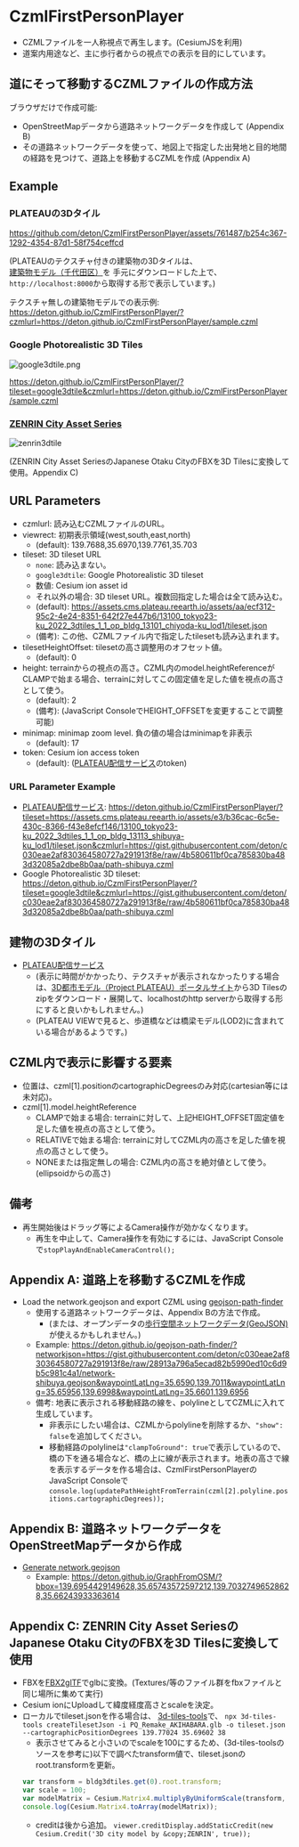 # CzmlFirstPersonPlayer

* CZMLファイルを一人称視点で再生します。(CesiumJSを利用)
* 道案内用途など、主に歩行者からの視点での表示を目的にしています。

## 道にそって移動するCZMLファイルの作成方法

ブラウザだけで作成可能:
* OpenStreetMapデータから道路ネットワークデータを作成して (Appendix B)
* その道路ネットワークデータを使って、地図上で指定した出発地と目的地間の経路を見つけて、道路上を移動するCZMLを作成 (Appendix A)

## Example
### PLATEAUの3Dタイル
https://github.com/deton/CzmlFirstPersonPlayer/assets/761487/b254c367-1292-4354-87d1-58f754ceffcd

(PLATEAUのテクスチャ付きの建築物の3Dタイルは、
[建築物モデル（千代田区）](https://www.geospatial.jp/ckan/dataset/plateau)を
手元にダウンロードした上で、`http://localhost:8000`から取得する形で表示しています。)

テクスチャ無しの建築物モデルでの表示例:
https://deton.github.io/CzmlFirstPersonPlayer/?czmlurl=https://deton.github.io/CzmlFirstPersonPlayer/sample.czml

### Google Photorealistic 3D Tiles

![google3dtile.png](https://github.com/deton/CzmlFirstPersonPlayer/assets/761487/18d4a062-e8b3-49bb-a819-9b10e92bcd27)

https://deton.github.io/CzmlFirstPersonPlayer/?tileset=google3dtile&czmlurl=https://deton.github.io/CzmlFirstPersonPlayer/sample.czml

### [ZENRIN City Asset Series](https://www.zenrin.co.jp/contents/product/service/3d/asset/)

![zenrin3dtile](https://github.com/deton/CzmlFirstPersonPlayer/assets/761487/8c506870-addc-467d-af10-57d65f3b4630)

(ZENRIN City Asset SeriesのJapanese Otaku CityのFBXを3D Tilesに変換して使用。Appendix C)

## URL Parameters
* czmlurl: 読み込むCZMLファイルのURL。
* viewrect: 初期表示領域(west,south,east,north)
  * (default): 139.7688,35.6970,139.7761,35.703
* tileset: 3D tileset URL
  * `none`: 読み込まない。
  * `google3dtile`: Google Photorealistic 3D tileset
  * 数値: Cesium ion asset id
  * それ以外の場合: 3D tileset URL。複数回指定した場合は全て読み込む。
  * (default): https://assets.cms.plateau.reearth.io/assets/aa/ecf312-95c2-4e24-8351-642f27e447b6/13100_tokyo23-ku_2022_3dtiles_1_1_op_bldg_13101_chiyoda-ku_lod1/tileset.json
  * (備考): この他、CZMLファイル内で指定したtilesetも読み込まれます。
* tilesetHeightOffset: tilesetの高さ調整用のオフセット値。
  * (default): 0
* height: terrainからの視点の高さ。CZML内のmodel.heightReferenceがCLAMPで始まる場合、terrainに対してこの固定値を足した値を視点の高さとして使う。
  * (default): 2
  * (備考): (JavaScript ConsoleでHEIGHT_OFFSETを変更することで調整可能)
* minimap: minimap zoom level. 負の値の場合はminimapを非表示
  * (default): 17
* token: Cesium ion access token
  * (default): ([PLATEAU配信サービス](https://github.com/Project-PLATEAU/plateau-streaming-tutorial/blob/main/terrain/plateau-terrain-streaming.md#21-%E3%82%A2%E3%82%AF%E3%82%BB%E3%82%B9%E3%83%88%E3%83%BC%E3%82%AF%E3%83%B3%E5%8F%8A%E3%81%B3%E3%82%A2%E3%82%BB%E3%83%83%E3%83%88id)のtoken)

### URL Parameter Example
* [PLATEAU配信サービス](https://github.com/Project-PLATEAU/plateau-streaming-tutorial): https://deton.github.io/CzmlFirstPersonPlayer/?tileset=https://assets.cms.plateau.reearth.io/assets/e3/b36cac-6c5e-430c-8366-f43e8efcf146/13100_tokyo23-ku_2022_3dtiles_1_1_op_bldg_13113_shibuya-ku_lod1/tileset.json&czmlurl=https://gist.githubusercontent.com/deton/c030eae2af830364580727a291913f8e/raw/4b580611bf0ca785830ba483d32085a2dbe8b0aa/path-shibuya.czml
* Google Photorealistic 3D tileset: https://deton.github.io/CzmlFirstPersonPlayer/?tileset=google3dtile&czmlurl=https://gist.githubusercontent.com/deton/c030eae2af830364580727a291913f8e/raw/4b580611bf0ca785830ba483d32085a2dbe8b0aa/path-shibuya.czml

## 建物の3Dタイル
* [PLATEAU配信サービス](https://github.com/Project-PLATEAU/plateau-streaming-tutorial/blob/main/3d-tiles/plateau-3dtiles-streaming.md#4-%E9%85%8D%E4%BF%A1%E3%83%87%E3%83%BC%E3%82%BF3d-tiles%E4%B8%80%E8%A6%A7)
  * (表示に時間がかかったり、テクスチャが表示されなかったりする場合は、[3D都市モデル（Project PLATEAU）ポータルサイト](https://www.geospatial.jp/ckan/dataset/plateau)から3D Tilesのzipをダウンロード・展開して、localhostのhttp serverから取得する形にすると良いかもしれません。)
  * (PLATEAU VIEWで見ると、歩道橋などは橋梁モデル(LOD2)に含まれている場合があるようです。)

## CZML内で表示に影響する要素
* 位置は、czml[1].positionのcartographicDegreesのみ対応(cartesian等には未対応)。
* czml[1].model.heightReference
  * CLAMPで始まる場合: terrainに対して、上記HEIGHT_OFFSET固定値を足した値を視点の高さとして使う。
  * RELATIVEで始まる場合: terrainに対してCZML内の高さを足した値を視点の高さとして使う。
  * NONEまたは指定無しの場合: CZML内の高さを絶対値として使う。(ellipsoidからの高さ)

## 備考
* 再生開始後はドラッグ等によるCamera操作が効かなくなります。
  * 再生を中止して、Camera操作を有効にするには、JavaScript Consoleで`stopPlayAndEnableCameraControl();`

## Appendix A: 道路上を移動するCZMLを作成
* Load the network.geojson and export CZML using [geojson-path-finder](https://github.com/deton/geojson-path-finder)
  * 使用する道路ネットワークデータは、Appendix Bの方法で作成。
    * (または、オープンデータの[歩行空間ネットワークデータ(GeoJSON)](https://www.geospatial.jp/ckan/dataset/0401)が使えるかもしれません。)
  * Example: https://deton.github.io/geojson-path-finder/?networkjson=https://gist.githubusercontent.com/deton/c030eae2af830364580727a291913f8e/raw/28913a796a5ecad82b5990ed10c6d9b5c981c4a1/network-shibuya.geojson&waypointLatLng=35.6590,139.7011&waypointLatLng=35.65956,139.6998&waypointLatLng=35.6601,139.6956
  * 備考: 地表に表示される移動経路の線を、polylineとしてCZMLに入れて生成しています。
    * 非表示にしたい場合は、CZMLからpolylineを削除するか、`"show": false`を追加してください。
    * 移動経路のpolylineは`"clampToGround": true`で表示しているので、橋の下を通る場合など、橋の上に線が表示されます。地表の高さで線を表示するデータを作る場合は、CzmlFirstPersonPlayerのJavaScript Consoleで`console.log(updatePathHeightFromTerrain(czml[2].polyline.positions.cartographicDegrees));`

## Appendix B: 道路ネットワークデータをOpenStreetMapデータから作成
* [Generate network.geojson](https://github.com/deton/GraphFromOSM)
  * Example: https://deton.github.io/GraphFromOSM/?bbox=139.6954429149628,35.65743572597212,139.70327496528628,35.66243933363614

## Appendix C: ZENRIN City Asset SeriesのJapanese Otaku CityのFBXを3D Tilesに変換して使用
* FBXを[FBX2glTF](https://github.com/godotengine/FBX2glTF)でglbに変換。(Textures/等のファイル群をfbxファイルと同じ場所に集めて実行)
* Cesium ionにUploadして緯度経度高さとscaleを決定。
* ローカルでtileset.jsonを作る場合は、
  [3d-tiles-tools](https://github.com/CesiumGS/3d-tiles-tools#createtilesetjson)で、
  `npx 3d-tiles-tools createTilesetJson -i PQ_Remake_AKIHABARA.glb -o tileset.json --cartographicPositionDegrees 139.77024 35.69602 38`
  * 表示させてみると小さいのでscaleを100にするため、(3d-tiles-toolsのソースを参考に)以下で調べたtransform値で、tileset.jsonのroot.transformを更新。
  ```js
  var transform = bldg3dtiles.get(0).root.transform;
  var scale = 100;
  var modelMatrix = Cesium.Matrix4.multiplyByUniformScale(transform, scale, new Cesium.Matrix4());
  console.log(Cesium.Matrix4.toArray(modelMatrix));
  ```
  * creditは後から追加。
  `viewer.creditDisplay.addStaticCredit(new Cesium.Credit('3D city model by &copy;ZENRIN', true));`
